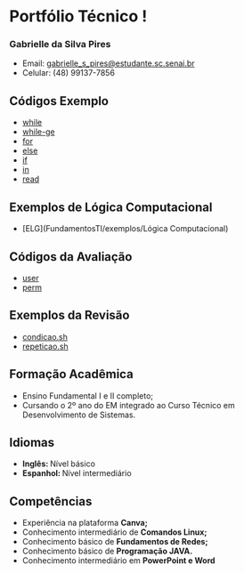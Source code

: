 # Portfólio Técnico !
### Gabrielle da Silva Pires
- Email: gabrielle_s_pires@estudante.sc.senai.br
- Celular: (48) 99137-7856

## Códigos Exemplo
- [while](FundamentosTI/exemplos/crescente1-10.sh)
- [while-ge](FundamentosTI/exemplos/decrescente10-1.sh)
- [for](FundamentosTI/exemplos/inteiros.sh)
- [else](FundamentosTI/exemplos/inteiros.sh#2)
- [if](FundamentosTI/exemplos/positivo_negativo.sh)
- [in](FundamentosTI/exemplos/preço.sh)
- [read](FundamentosTI/exemplos/votos.sh)

## Exemplos de Lógica Computacional
- [ELG](FundamentosTI/exemplos/Lógica Computacional)

## Códigos da Avaliação
- [user](FundamentosTI/exemplos/user.sh)
- [perm](FundamentosTI/exemplos/perm.sh)

## Exemplos da Revisão
- [condicao.sh](FundamentosTI/exemplos/condicao.sh)
- [repeticao.sh](FundamentosTI/exemplos/repeticao.sh)

## Formação Acadêmica
- Ensino Fundamental I e II completo;
- Cursando o 2º ano do EM integrado ao Curso Técnico em Desenvolvimento de Sistemas.

## Idiomas
- <b> Inglês: </b> Nível básico
- <b> Espanhol: </b> Nível intermediário

## Competências
- Experiência na plataforma <b> Canva; </b>
- Conhecimento intermediário de <b> Comandos Linux; </b>
- Conhecimento básico de <b> Fundamentos de Redes; </b>
- Conhecimento básico de <b> Programação JAVA. </b>
- Conhecimento intermediário em <b> PowerPoint e Word </b>
